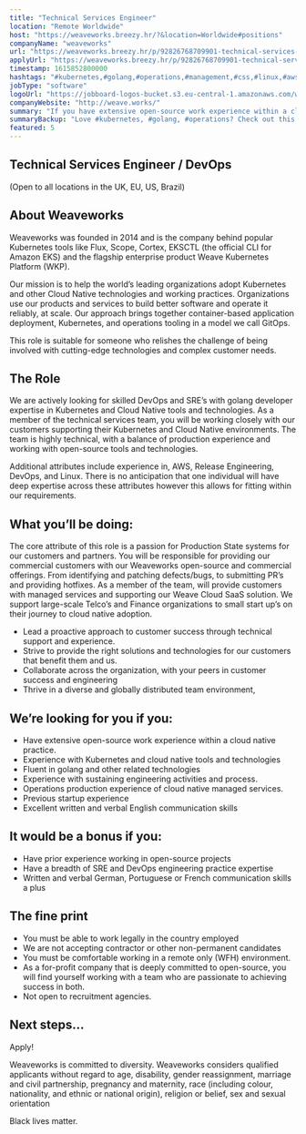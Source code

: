 ```yaml
---
title: "Technical Services Engineer"
location: "Remote Worldwide"
host: "https://weaveworks.breezy.hr/?&location=Worldwide#positions"
companyName: "weaveworks"
url: "https://weaveworks.breezy.hr/p/92826768709901-technical-services-engineer-devops-sre"
applyUrl: "https://weaveworks.breezy.hr/p/92826768709901-technical-services-engineer-devops-sre/apply"
timestamp: 1615852800000
hashtags: "#kubernetes,#golang,#operations,#management,#css,#linux,#aws,#office,#German,#French"
jobType: "software"
logoUrl: "https://jobboard-logos-bucket.s3.eu-central-1.amazonaws.com/weaveworks"
companyWebsite: "http://weave.works/"
summary: "If you have extensive open-source work experience within a cloud native practice, Weaveworks is looking for someone with your knowledge."
summaryBackup: "Love #kubernetes, #golang, #operations? Check out this job post!"
featured: 5
---
```


## Technical Services Engineer / DevOps

(Open to all locations in the UK, EU, US, Brazil)

## About Weaveworks

Weaveworks was founded in 2014 and is the company behind popular Kubernetes tools like Flux, Scope, Cortex, EKSCTL (the official CLI for Amazon EKS) and the flagship enterprise product Weave Kubernetes Platform (WKP).

Our mission is to help the world’s leading organizations adopt Kubernetes and other Cloud Native technologies and working practices. Organizations use our products and services to build better software and operate it reliably, at scale. Our approach brings together container-based application deployment, Kubernetes, and operations tooling in a model we call GitOps.

This role is suitable for someone who relishes the challenge of being involved with cutting-edge technologies and complex customer needs.

## The Role

We are actively looking for skilled DevOps and SRE’s with golang developer expertise in Kubernetes and Cloud Native tools and technologies. As a member of the technical services team, you will be working closely with our customers supporting their Kubernetes and Cloud Native environments. The team is highly technical, with a balance of production experience and working with open-source tools and technologies.

Additional attributes include experience in, AWS, Release Engineering, DevOps, and Linux. There is no anticipation that one individual will have deep expertise across these attributes however this allows for fitting within our requirements.

## What you’ll be doing:

The core attribute of this role is a passion for Production State systems for our customers and partners. You will be responsible for providing our commercial customers with our Weaveworks open-source and commercial offerings. From identifying and patching defects/bugs, to submitting PR’s and providing hotfixes. As a member of the team, will provide customers with managed services and supporting our Weave Cloud SaaS solution. We support large-scale Telco’s and Finance organizations to small start up’s on their journey to cloud native adoption.

*   Lead a proactive approach to customer success through technical support and experience.
*   Strive to provide the right solutions and technologies for our customers that benefit them and us.
*   Collaborate across the organization, with your peers in customer success and engineering
*   Thrive in a diverse and globally distributed team environment,

## We’re looking for you if you:

*   Have extensive open-source work experience within a cloud native practice.
*   Experience with Kubernetes and cloud native tools and technologies
*   Fluent in golang and other related technologies
*   Experience with sustaining engineering activities and process.
*   Operations production experience of cloud native managed services.
*   Previous startup experience
*   Excellent written and verbal English communication skills

## It would be a bonus if you:

*   Have prior experience working in open-source projects
*   Have a breadth of SRE and DevOps engineering practice expertise
*   Written and verbal German, Portuguese or French communication skills a plus

## The fine print

*   You must be able to work legally in the country employed
*   We are not accepting contractor or other non-permanent candidates
*   You must be comfortable working in a remote only (WFH) environment.
*   As a for-profit company that is deeply committed to open-source, you will find yourself working with a team who are passionate to achieving success in both.
*   Not open to recruitment agencies.

## Next steps…

Apply!

Weaveworks is committed to diversity. Weaveworks considers qualified applicants without regard to age, disability, gender reassignment, marriage and civil partnership, pregnancy and maternity, race (including colour, nationality, and ethnic or national origin), religion or belief, sex and sexual orientation

Black lives matter.
